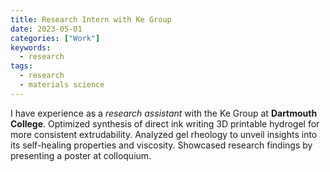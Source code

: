 ```yaml
---
title: Research Intern with Ke Group
date: 2023-05-01
categories: ["Work"]
keywords:
  - research
tags:
  - research
  - materials science
---
```


I have experience as a _research assistant_ with the Ke Group at **Dartmouth College**.
Optimized synthesis of direct ink writing 3D printable hydrogel for more consistent extrudability. Analyzed gel rheology to unveil insights into its self-healing properties and viscosity. Showcased research findings by presenting a poster at colloquium.
